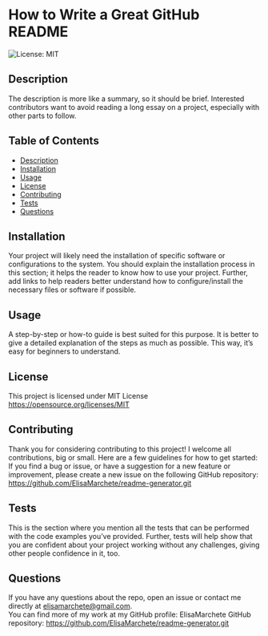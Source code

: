 # How to Write a Great GitHub README

![License: MIT](https://img.shields.io/badge/License-MIT-yellow.svg) 

## Description
The description is more like a summary, so it should be brief. Interested contributors want to avoid reading a long essay on a project, especially with other parts to follow.

## Table of Contents
* [Description](#description)
* [Installation](#installation)
* [Usage](#usage)
* [License](#license)
* [Contributing](#contributing)
* [Tests](#tests)
* [Questions](#questions)

## Installation
Your project will likely need the installation of specific software or configurations to the system. You should explain the installation process in this section; it helps the reader to know how to use your project. Further, add links to help readers better understand how to configure/install the necessary files or software if possible.

## Usage
A step-by-step or how-to guide is best suited for this purpose. It is better to give a detailed explanation of the steps as much as possible. This way, it’s easy for beginners to understand.

## License
This project is licensed under MIT License  
https://opensource.org/licenses/MIT

## Contributing
Thank you for considering contributing to this project! I welcome all contributions, big or small. Here are a few guidelines for how to get started:
If you find a bug or issue, or have a suggestion for a new feature or improvement, please create a new issue on the following GitHub repository: https://github.com/ElisaMarchete/readme-generator.git

## Tests
This is the section where you mention all the tests that can be performed with the code examples you’ve provided. Further, tests will help show that you are confident about your project working without any challenges, giving other people confidence in it, too.

## Questions
If you have any questions about the repo, open an issue or contact me directly at elisamarchete@gmail.com.  
You can find more of my work at my GitHub profile: ElisaMarchete GitHub repository: https://github.com/ElisaMarchete/readme-generator.git

